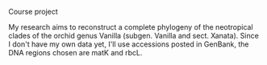 Course project

My research aims to reconstruct a complete phylogeny of the neotropical clades of the orchid genus Vanilla (subgen. Vanilla and sect. Xanata). Since I don't have my own data yet, I'll use accessions posted in GenBank, the DNA regions chosen are matK and rbcL.

